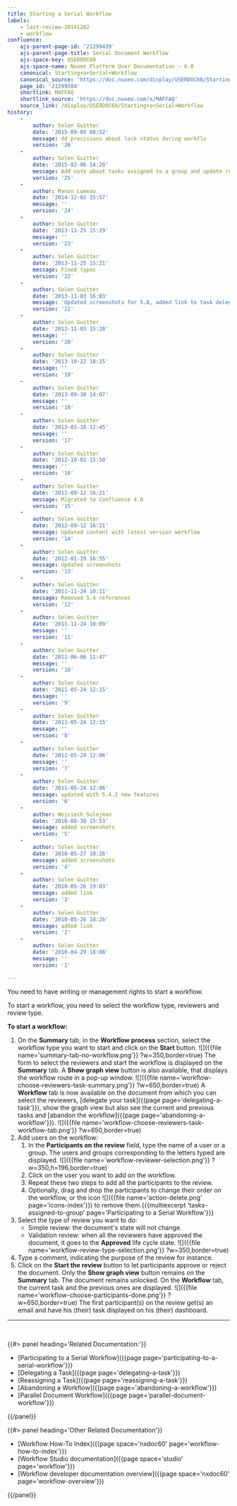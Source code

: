 ```yaml
---
title: Starting a Serial Workflow
labels:
    - last-review-20141202
    - workflow
confluence:
    ajs-parent-page-id: '21299439'
    ajs-parent-page-title: Serial Document Workflow
    ajs-space-key: USERDOC60
    ajs-space-name: Nuxeo Platform User Documentation — 6.0
    canonical: Starting+a+Serial+Workflow
    canonical_source: 'https://doc.nuxeo.com/display/USERDOC60/Starting+a+Serial+Workflow'
    page_id: '21299504'
    shortlink: MAFFAQ
    shortlink_source: 'https://doc.nuxeo.com/x/MAFFAQ'
    source_link: /display/USERDOC60/Starting+a+Serial+Workflow
history:
    - 
        author: Solen Guitter
        date: '2015-09-09 08:52'
        message: dd precisions about lock status during workflo
        version: '26'
    - 
        author: Solen Guitter
        date: '2015-02-06 14:20'
        message: Add note about tasks assigned to a group and update related pages
        version: '25'
    - 
        author: Manon Lumeau
        date: '2014-12-02 15:57'
        message: ''
        version: '24'
    - 
        author: Solen Guitter
        date: '2013-11-25 15:29'
        message: ''
        version: '23'
    - 
        author: Solen Guitter
        date: '2013-11-25 15:21'
        message: Fixed typos
        version: '22'
    - 
        author: Solen Guitter
        date: '2013-11-03 16:03'
        message: 'Updated screenshots for 5.8, added link to task delegation'
        version: '21'
    - 
        author: Solen Guitter
        date: '2013-11-03 15:20'
        message: ''
        version: '20'
    - 
        author: Solen Guitter
        date: '2013-10-22 18:15'
        message: ''
        version: '19'
    - 
        author: Solen Guitter
        date: '2013-09-30 14:07'
        message: ''
        version: '18'
    - 
        author: Solen Guitter
        date: '2013-01-18 12:45'
        message: ''
        version: '17'
    - 
        author: Solen Guitter
        date: '2012-10-02 15:50'
        message: ''
        version: '16'
    - 
        author: Solen Guitter
        date: '2012-09-12 16:21'
        message: Migrated to Confluence 4.0
        version: '15'
    - 
        author: Solen Guitter
        date: '2012-09-12 16:21'
        message: Updated content with latest version workflow
        version: '14'
    - 
        author: Solen Guitter
        date: '2012-01-19 16:55'
        message: Updated screenshots
        version: '13'
    - 
        author: Solen Guitter
        date: '2011-11-24 10:11'
        message: Removed 5.4 references
        version: '12'
    - 
        author: Solen Guitter
        date: '2011-11-24 10:09'
        message: ''
        version: '11'
    - 
        author: Solen Guitter
        date: '2011-06-06 11:47'
        message: ''
        version: '10'
    - 
        author: Solen Guitter
        date: '2011-05-24 12:15'
        message: ''
        version: '9'
    - 
        author: Solen Guitter
        date: '2011-05-24 12:15'
        message: ''
        version: '8'
    - 
        author: Solen Guitter
        date: '2011-05-24 12:06'
        message: ''
        version: '7'
    - 
        author: Solen Guitter
        date: '2011-05-24 12:06'
        message: updated with 5.4.2 new features
        version: '6'
    - 
        author: Wojciech Sulejman
        date: '2010-08-30 15:53'
        message: added screenshots
        version: '5'
    - 
        author: Solen Guitter
        date: '2010-05-27 10:26'
        message: added screenshots
        version: '4'
    - 
        author: Solen Guitter
        date: '2010-05-26 19:03'
        message: added link
        version: '3'
    - 
        author: Solen Guitter
        date: '2010-05-26 18:26'
        message: added link
        version: '2'
    - 
        author: Solen Guitter
        date: '2010-04-29 18:08'
        message: ''
        version: '1'

---
```

You need to have writing or management rights to start a workflow.

To start a workflow, you need to select the workflow type, reviewers and review type.

**To start a workflow:**

1.  On the **Summary** tab, in the **Workflow process** section, select the workflow type you want to start and click on the **Start** button.
    ![]({{file name='summary-tab-no-workflow.png'}} ?w=350,border=true)
    The form to select the reviewers and start the workflow is displayed on the **Summary** tab. A **Show graph view** button is also available, that displays the workflow route in a pop-up window.
    ![]({{file name='workflow-choose-reviewers-task-summary.png'}} ?w=650,border=true)
    A **Workflow** tab is now available on the document from which you can select the reviewers, [delegate your task]({{page page='delegating-a-task'}}), show the graph view but also see the current and previous tasks and [abandon the workflow]({{page page='abandoning-a-workflow'}}).
    ![]({{file name='workflow-choose-reviewers-task-workflow-tab.png'}} ?w=650,border=true)
2.  Add users on the workflow:
    1.  In the **Participants on the review** field, type the name of a user or a group.
        The users and groups corresponding to the letters typed are displayed.
        ![]({{file name='workflow-reviewer-selection.png'}} ?w=350,h=196,border=true)
    2.  Click on the user you want to add on the workflow.
    3.  Repeat these two steps to add all the participants to the review.
    4.  Optionally, drag and drop the participants to change their order on the workflow, or the icon&nbsp;![]({{file name='action-delete.png' page='icons-index'}}) to remove them.{{{multiexcerpt 'tasks-assigned-to-group' page='Participating to a Serial Workflow'}}}
3.  Select the type of review you want to do:
    *   Simple review: the document's state will not change.
    *   Validation review: when all the reviewers have approved the document, it goes to the **Approved** life cycle state.
        ![]({{file name='workflow-review-type-selection.png'}} ?w=350,border=true)
4.  Type a comment, indicating the purpose of the review for instance.
5.  Click on the **Start the review** button to let participants approve or reject the document.
    Only the **Show graph view** button remains on the **Summary** tab. The document remains unlocked.
    On the **Workflow** tab, the current task and the previous ones are displayed.
    ![]({{file name='workflow-choose-participants-done.png'}} ?w=650,border=true)
    The first participant(s) on the review get(s) an email and have his (their) task displayed on his (their) dashboard.

* * *

&nbsp;

<div class="row" data-equalizer data-equalize-on="medium"><div class="column medium-6">{{#> panel heading='Related Documentation:'}}

*   [Participating to a Serial Workflow]({{page page='participating-to-a-serial-workflow'}})
*   [Delegating a Task]({{page page='delegating-a-task'}})
*   [Reassigning a Task]({{page page='reassigning-a-task'}})
*   [Abandoning a Workflow]({{page page='abandoning-a-workflow'}})
*   [Parallel Document Workflow]({{page page='parallel-document-workflow'}})

{{/panel}}</div><div class="column medium-6">{{#> panel heading='Other Related Documentation'}}

*   [Workflow How-To Index]({{page space='nxdoc60' page='workflow-how-to-index'}})
*   [Workflow Studio documentation]({{page space='studio' page='workflow'}})
*   [Workflow developer documentation overview]({{page space='nxdoc60' page='workflow-overview'}})

{{/panel}}</div></div>